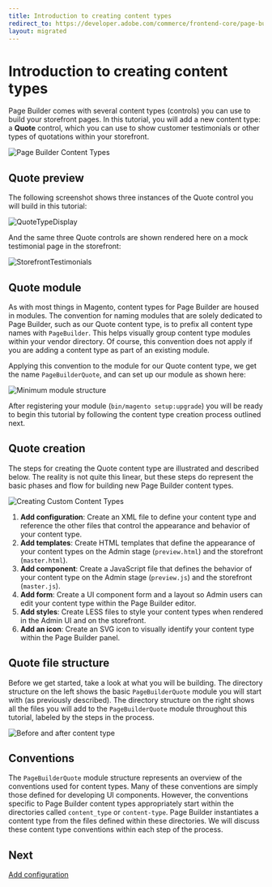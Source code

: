 ```yaml
---
title: Introduction to creating content types
redirect_to: https://developer.adobe.com/commerce/frontend-core/page-builder/content-types/create/
layout: migrated
---
```


# Introduction to creating content types

Page Builder comes with several content types (controls) you can use to build your storefront pages. In this tutorial, you will add a new content type: a **Quote** control, which you can use to show customer testimonials or other types of quotations within your storefront.

![Page Builder Content Types](../../images/panel-horizontal.png)

## Quote preview

The following screenshot shows three instances of the Quote control you will build in this tutorial:

![QuoteTypeDisplay](../../images/AdminTestimonials.png)

And the same three Quote controls are shown rendered here on a mock testimonial page in the storefront:

![StorefrontTestimonials](../../images/StorefrontTestimonials.png)

## Quote module

As with most things in Magento, content types for Page Builder are housed in modules. The convention for naming modules that are solely dedicated to Page Builder, such as our Quote content type, is to prefix all content type names with `PageBuilder`. This helps visually group content type modules within your vendor directory. Of course, this convention does not apply if you are adding a content type as part of an existing module.

Applying this convention to the module for our Quote content type, we get the name `PageBuilderQuote`, and can set up our module as shown here:

![Minimum module structure](../../images/module-minimum-structure.png)

After registering your module (`bin/magento setup:upgrade`) you will be ready to begin this tutorial by following the content type creation process outlined next.

## Quote creation

The steps for creating the Quote content type are illustrated and described below. The reality is not quite this linear, but these steps do represent the basic phases and flow for building new Page Builder content types.

![Creating Custom Content Types](../../images/content-type-overview.svg)

1. **Add configuration**: Create an XML file to define your content type and reference the other files that control the appearance and behavior of your content type.
1. **Add templates**: Create HTML templates that define the appearance of your content types on the Admin stage (`preview.html`) and the storefront (`master.html`).
1. **Add component**: Create a JavaScript file that defines the behavior of your content type on the Admin stage (`preview.js`) and the storefront (`master.js`).
1. **Add form**: Create a UI component form and a layout so Admin users can edit your content type within the Page Builder editor.
1. **Add styles**: Create LESS files to style your content types when rendered in the Admin UI and on the storefront.
1. **Add an icon**: Create an SVG icon to visually identify your content type within the Page Builder panel.

## Quote file structure

Before we get started, take a look at what you will be building. The directory structure on the left shows the basic `PageBuilderQuote` module you will start with (as previously described). The directory structure on the right shows all the files you will add to the `PageBuilderQuote` module throughout this tutorial, labeled by the steps in the process.

![Before and after content type](../../images/content-type-files.png)

## Conventions

The `PageBuilderQuote` module structure represents an overview of the conventions used for content types. Many of these conventions are simply those defined for developing UI components. However, the conventions specific to Page Builder content types appropriately start within the directories called `content_type` or `content-type`. Page Builder instantiates a content type from the files defined within these directories. We will discuss these content type conventions within each step of the process.

## Next
[Add configuration](add-configuration.md)
